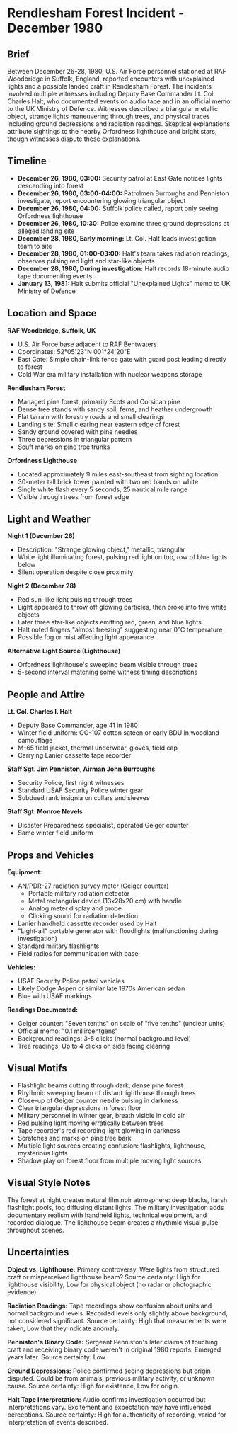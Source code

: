 # Rendlesham Forest Incident - December 1980

## Brief
Between December 26-28, 1980, U.S. Air Force personnel stationed at RAF Woodbridge in Suffolk, England, reported encounters with unexplained lights and a possible landed craft in Rendlesham Forest. The incidents involved multiple witnesses including Deputy Base Commander Lt. Col. Charles Halt, who documented events on audio tape and in an official memo to the UK Ministry of Defence. Witnesses described a triangular metallic object, strange lights maneuvering through trees, and physical traces including ground depressions and radiation readings. Skeptical explanations attribute sightings to the nearby Orfordness lighthouse and bright stars, though witnesses dispute these explanations.

## Timeline
- **December 26, 1980, 03:00:** Security patrol at East Gate notices lights descending into forest
- **December 26, 1980, 03:00-04:00:** Patrolmen Burroughs and Penniston investigate, report encountering glowing triangular object
- **December 26, 1980, 04:00:** Suffolk police called, report only seeing Orfordness lighthouse
- **December 26, 1980, 10:30:** Police examine three ground depressions at alleged landing site
- **December 28, 1980, Early morning:** Lt. Col. Halt leads investigation team to site
- **December 28, 1980, 01:00-03:00:** Halt's team takes radiation readings, observes pulsing red light and star-like objects
- **December 28, 1980, During investigation:** Halt records 18-minute audio tape documenting events
- **January 13, 1981:** Halt submits official "Unexplained Lights" memo to UK Ministry of Defence

## Location and Space
**RAF Woodbridge, Suffolk, UK**
- U.S. Air Force base adjacent to RAF Bentwaters
- Coordinates: 52°05'23"N 001°24'20"E
- East Gate: Simple chain-link fence gate with guard post leading directly to forest
- Cold War era military installation with nuclear weapons storage

**Rendlesham Forest**
- Managed pine forest, primarily Scots and Corsican pine
- Dense tree stands with sandy soil, ferns, and heather undergrowth
- Flat terrain with forestry roads and small clearings
- Landing site: Small clearing near eastern edge of forest
- Sandy ground covered with pine needles
- Three depressions in triangular pattern
- Scuff marks on pine tree trunks

**Orfordness Lighthouse**
- Located approximately 9 miles east-southeast from sighting location
- 30-meter tall brick tower painted with two red bands on white
- Single white flash every 5 seconds, 25 nautical mile range
- Visible through trees from forest edge

## Light and Weather
**Night 1 (December 26)**
- Description: "Strange glowing object," metallic, triangular
- White light illuminating forest, pulsing red light on top, row of blue lights below
- Silent operation despite close proximity

**Night 2 (December 28)**
- Red sun-like light pulsing through trees
- Light appeared to throw off glowing particles, then broke into five white objects
- Later three star-like objects emitting red, green, and blue lights
- Halt noted fingers "almost freezing" suggesting near 0°C temperature
- Possible fog or mist affecting light appearance

**Alternative Light Source (Lighthouse)**
- Orfordness lighthouse's sweeping beam visible through trees
- 5-second interval matching some witness timing descriptions

## People and Attire
**Lt. Col. Charles I. Halt**
- Deputy Base Commander, age 41 in 1980
- Winter field uniform: OG-107 cotton sateen or early BDU in woodland camouflage
- M-65 field jacket, thermal underwear, gloves, field cap
- Carrying Lanier cassette tape recorder

**Staff Sgt. Jim Penniston, Airman John Burroughs**
- Security Police, first night witnesses
- Standard USAF Security Police winter gear
- Subdued rank insignia on collars and sleeves

**Staff Sgt. Monroe Nevels**
- Disaster Preparedness specialist, operated Geiger counter
- Same winter field uniform

## Props and Vehicles
**Equipment:**
- AN/PDR-27 radiation survey meter (Geiger counter)
  - Portable military radiation detector
  - Metal rectangular device (13x28x20 cm) with handle
  - Analog meter display and probe
  - Clicking sound for radiation detection
- Lanier handheld cassette recorder used by Halt
- "Light-all" portable generator with floodlights (malfunctioning during investigation)
- Standard military flashlights
- Field radios for communication with base

**Vehicles:**
- USAF Security Police patrol vehicles
- Likely Dodge Aspen or similar late 1970s American sedan
- Blue with USAF markings

**Readings Documented:**
- Geiger counter: "Seven tenths" on scale of "five tenths" (unclear units)
- Official memo: "0.1 milliroentgens"
- Background readings: 3-5 clicks (normal background level)
- Tree readings: Up to 4 clicks on side facing clearing

## Visual Motifs
- Flashlight beams cutting through dark, dense pine forest
- Rhythmic sweeping beam of distant lighthouse through trees
- Close-up of Geiger counter needle pulsing in darkness
- Clear triangular depressions in forest floor
- Military personnel in winter gear, breath visible in cold air
- Red pulsing light moving erratically between trees
- Tape recorder's red recording light glowing in darkness
- Scratches and marks on pine tree bark
- Multiple light sources creating confusion: flashlights, lighthouse, mysterious lights
- Shadow play on forest floor from multiple moving light sources

## Visual Style Notes
The forest at night creates natural film noir atmosphere: deep blacks, harsh flashlight pools, fog diffusing distant lights. The military investigation adds documentary realism with handheld lights, technical equipment, and recorded dialogue. The lighthouse beam creates a rhythmic visual pulse throughout scenes.

## Uncertainties
**Object vs. Lighthouse:** Primary controversy. Were lights from structured craft or misperceived lighthouse beam? Source certainty: High for lighthouse visibility, Low for physical object (no radar or photographic evidence).

**Radiation Readings:** Tape recordings show confusion about units and normal background levels. Recorded levels only slightly above background, not considered significant. Source certainty: High that measurements were taken, Low that they indicate anomaly.

**Penniston's Binary Code:** Sergeant Penniston's later claims of touching craft and receiving binary code weren't in original 1980 reports. Emerged years later. Source certainty: Low.

**Ground Depressions:** Police confirmed seeing depressions but origin disputed. Could be from animals, previous military activity, or unknown cause. Source certainty: High for existence, Low for origin.

**Halt Tape Interpretation:** Audio confirms investigation occurred but interpretations vary. Excitement and expectation may have influenced perceptions. Source certainty: High for authenticity of recording, varied for interpretation of events described.
